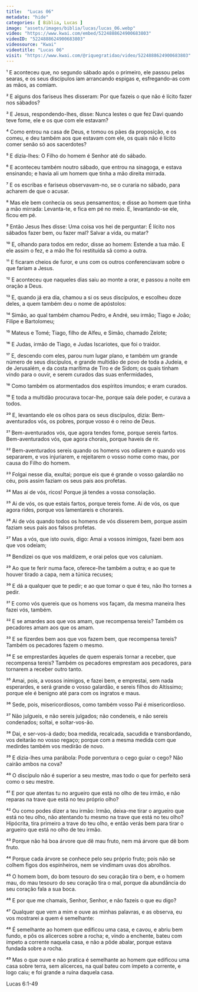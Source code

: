 ```yaml
---
title:  "Lucas 06"
metadate: "hide"
categories: [ Biblia, Lucas ]
image: "assets/images/biblia/lucas/lucas_06.webp"
video: "https://www.kwai.com/embed/5224888624900683803"
videoID: "5224888624900683803"
videosource: "Kwai"
videotitle: "Lucas 06"
visit: "https://www.kwai.com/@riquegratidao/video/5224888624900683803"
---
```



¹ E aconteceu que, no segundo sábado após o primeiro, ele passou pelas searas, e os seus discípulos iam arrancando espigas e, esfregando-as com as mãos, as comiam.

² E alguns dos fariseus lhes disseram: Por que fazeis o que não é lícito fazer nos sábados?

³ E Jesus, respondendo-lhes, disse: Nunca lestes o que fez Davi quando teve fome, ele e os que com ele estavam?

⁴ Como entrou na casa de Deus, e tomou os pães da proposição, e os comeu, e deu também aos que estavam com ele, os quais não é lícito comer senão só aos sacerdotes?

⁵ E dizia-lhes: O Filho do homem é Senhor até do sábado.

⁶ E aconteceu também noutro sábado, que entrou na sinagoga, e estava ensinando; e havia ali um homem que tinha a mão direita mirrada.

⁷ E os escribas e fariseus observavam-no, se o curaria no sábado, para acharem de que o acusar.

⁸ Mas ele bem conhecia os seus pensamentos; e disse ao homem que tinha a mão mirrada: Levanta-te, e fica em pé no meio. E, levantando-se ele, ficou em pé.

⁹ Então Jesus lhes disse: Uma coisa vos hei de perguntar: É lícito nos sábados fazer bem, ou fazer mal? Salvar a vida, ou matar?

¹⁰ E, olhando para todos em redor, disse ao homem: Estende a tua mão. E ele assim o fez, e a mão lhe foi restituída sã como a outra.

¹¹ E ficaram cheios de furor, e uns com os outros conferenciavam sobre o que fariam a Jesus.

¹² E aconteceu que naqueles dias saiu ao monte a orar, e passou a noite em oração a Deus.

¹³ E, quando já era dia, chamou a si os seus discípulos, e escolheu doze deles, a quem também deu o nome de apóstolos:

¹⁴ Simão, ao qual também chamou Pedro, e André, seu irmão; Tiago e João; Filipe e Bartolomeu;

¹⁵ Mateus e Tomé; Tiago, filho de Alfeu, e Simão, chamado Zelote;

¹⁶ E Judas, irmão de Tiago, e Judas Iscariotes, que foi o traidor.

¹⁷ E, descendo com eles, parou num lugar plano, e também um grande número de seus discípulos, e grande multidão de povo de toda a Judeia, e de Jerusalém, e da costa marítima de Tiro e de Sidom; os quais tinham vindo para o ouvir, e serem curados das suas enfermidades,

¹⁸ Como também os atormentados dos espíritos imundos; e eram curados.

¹⁹ E toda a multidão procurava tocar-lhe, porque saía dele poder, e curava a todos.

²⁰ E, levantando ele os olhos para os seus discípulos, dizia: Bem-aventurados vós, os pobres, porque vosso é o reino de Deus.

²¹ Bem-aventurados vós, que agora tendes fome, porque sereis fartos. Bem-aventurados vós, que agora chorais, porque haveis de rir.

²² Bem-aventurados sereis quando os homens vos odiarem e quando vos separarem, e vos injuriarem, e rejeitarem o vosso nome como mau, por causa do Filho do homem.

²³ Folgai nesse dia, exultai; porque eis que é grande o vosso galardão no céu, pois assim faziam os seus pais aos profetas.

²⁴ Mas ai de vós, ricos! Porque já tendes a vossa consolação.

²⁵ Ai de vós, os que estais fartos, porque tereis fome. Ai de vós, os que agora rides, porque vos lamentareis e chorareis.

²⁶ Ai de vós quando todos os homens de vós disserem bem, porque assim faziam seus pais aos falsos profetas.

²⁷ Mas a vós, que isto ouvis, digo: Amai a vossos inimigos, fazei bem aos que vos odeiam;

²⁸ Bendizei os que vos maldizem, e orai pelos que vos caluniam.

²⁹ Ao que te ferir numa face, oferece-lhe também a outra; e ao que te houver tirado a capa, nem a túnica recuses;

³⁰ E dá a qualquer que te pedir; e ao que tomar o que é teu, não lho tornes a pedir.

³¹ E como vós quereis que os homens vos façam, da mesma maneira lhes fazei vós, também.

³² E se amardes aos que vos amam, que recompensa tereis? Também os pecadores amam aos que os amam.

³³ E se fizerdes bem aos que vos fazem bem, que recompensa tereis? Também os pecadores fazem o mesmo.

³⁴ E se emprestardes àqueles de quem esperais tornar a receber, que recompensa tereis? Também os pecadores emprestam aos pecadores, para tornarem a receber outro tanto.

³⁵ Amai, pois, a vossos inimigos, e fazei bem, e emprestai, sem nada esperardes, e será grande o vosso galardão, e sereis filhos do Altíssimo; porque ele é benigno até para com os ingratos e maus.

³⁶ Sede, pois, misericordiosos, como também vosso Pai é misericordioso.

³⁷ Não julgueis, e não sereis julgados; não condeneis, e não sereis condenados; soltai, e soltar-vos-ão.

³⁸ Dai, e ser-vos-á dado; boa medida, recalcada, sacudida e transbordando, vos deitarão no vosso regaço; porque com a mesma medida com que medirdes também vos medirão de novo.

³⁹ E dizia-lhes uma parábola: Pode porventura o cego guiar o cego? Não cairão ambos na cova?

⁴⁰ O discípulo não é superior a seu mestre, mas todo o que for perfeito será como o seu mestre.

⁴¹ E por que atentas tu no argueiro que está no olho de teu irmão, e não reparas na trave que está no teu próprio olho?

⁴² Ou como podes dizer a teu irmão: Irmão, deixa-me tirar o argueiro que está no teu olho, não atentando tu mesmo na trave que está no teu olho? Hipócrita, tira primeiro a trave do teu olho, e então verás bem para tirar o argueiro que está no olho de teu irmão.

⁴³ Porque não há boa árvore que dê mau fruto, nem má árvore que dê bom fruto.

⁴⁴ Porque cada árvore se conhece pelo seu próprio fruto; pois não se colhem figos dos espinheiros, nem se vindimam uvas dos abrolhos.

⁴⁵ O homem bom, do bom tesouro do seu coração tira o bem, e o homem mau, do mau tesouro do seu coração tira o mal, porque da abundância do seu coração fala a sua boca.

⁴⁶ E por que me chamais, Senhor, Senhor, e não fazeis o que eu digo?

⁴⁷ Qualquer que vem a mim e ouve as minhas palavras, e as observa, eu vos mostrarei a quem é semelhante:

⁴⁸ É semelhante ao homem que edificou uma casa, e cavou, e abriu bem fundo, e pôs os alicerces sobre a rocha; e, vindo a enchente, bateu com ímpeto a corrente naquela casa, e não a pôde abalar, porque estava fundada sobre a rocha.

⁴⁹ Mas o que ouve e não pratica é semelhante ao homem que edificou uma casa sobre terra, sem alicerces, na qual bateu com ímpeto a corrente, e logo caiu; e foi grande a ruína daquela casa. 



Lucas 6:1-49